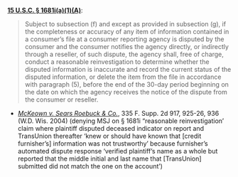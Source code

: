 [**15 U.S.C. § 1681i(a)(1)(A)**](https://www.law.cornell.edu/uscode/text/15/1681i):  
> Subject to subsection (f) and except as provided in subsection (g), if the completeness or accuracy of any item of information contained in a consumer’s file at a consumer reporting agency is disputed by the consumer and the consumer notifies the agency directly, or indirectly through a reseller, of such dispute, the agency shall, free of charge, conduct a reasonable reinvestigation to determine whether the disputed information is inaccurate and record the current status of the disputed information, or delete the item from the file in accordance with paragraph (5), before the end of the 30-day period beginning on the date on which the agency receives the notice of the dispute from the consumer or reseller.
  
- [*McKeown v. Sears Roebuck & Co.*](https://www.westlaw.com/Document/I9ae946d4542611d9bf30d7fdf51b6bd4/View/FullText.html?transitionType=Default&contextData=(sc.Default)&VR=3.0&RS=cblt1.0), 335 F. Supp. 2d 917, 925-26, 936 (W.D. Wis. 2004) (denying MSJ on § 1681i “reasonable reinvestigation’ claim where plaintiff disputed deceased indicator on report and TransUnion thereafter ‘knew or should have known that [credit furnisher’s] information was not trustworthy’ because furnisher’s automated dispute response ‘verified plaintiff’s name as a whole but reported that the middle initial and last name that [TransUnion] submitted did not match the one on the account’)

